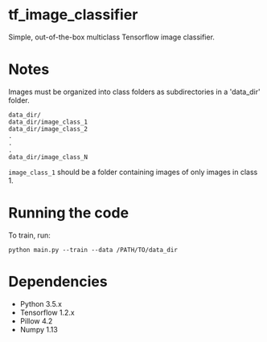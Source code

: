 # tf_image_classifier
Simple, out-of-the-box multiclass Tensorflow image classifier. 

# Notes
Images must be organized into class folders as subdirectories in a 'data_dir' folder.
```
data_dir/
data_dir/image_class_1
data_dir/image_class_2
.
.
.
data_dir/image_class_N
```

`image_class_1` should be a folder containing images of only images in class 1.

# Running the code
To train, run:
```
python main.py --train --data /PATH/TO/data_dir
```

# Dependencies
* Python 3.5.x
* Tensorflow 1.2.x
* Pillow 4.2
* Numpy 1.13
